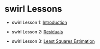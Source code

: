 # swirl Lessons

- swirl Lesson 1: [Introduction](https://luisangelmendozavelasco.github.io/Data_Science_Specialization/Data_Science-Statistics_and_Machine_Learning/Regression_Models/Week1/swirl_Lesson_1-Introduction.nb.html)

- swirl Lesson 2: [Residuals](https://luisangelmendozavelasco.github.io/Data_Science_Specialization/Data_Science-Statistics_and_Machine_Learning/Regression_Models/Week1/swirl_Lesson_2-Residuals.nb.html)

- swirl Lesson 3: [Least Squares Estimation](https://luisangelmendozavelasco.github.io/Data_Science_Specialization/Data_Science-Statistics_and_Machine_Learning/Regression_Models/Week1/swirl_Lesson_3-Least_Squares_Estimation.nb.html)